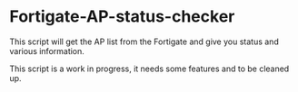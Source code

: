 # Fortigate-AP-status-checker
This script will get the AP list from the Fortigate and give you status and various information.

This script is a work in progress, it needs some features and to be cleaned up.
